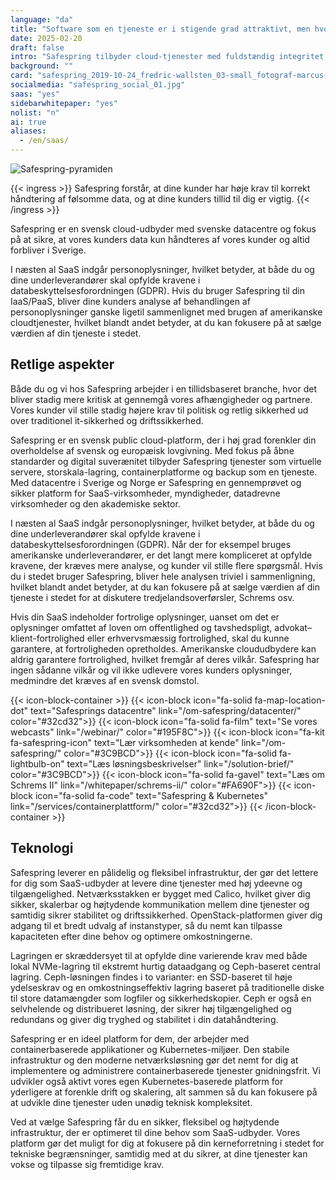 ```yaml
---
language: "da"
title: "Software som en tjeneste er i stigende grad attraktivt, men hvordan håndteres personoplysninger?"
date: 2025-02-20
draft: false
intro: "Safespring tilbyder cloud-tjenester med fuldstændig integritet. Vores datacentre, som ligger i Sverige, sikrer, at dine data kun behandles af dig – og aldrig eksporteres uden for landet."
background: ""
card: "safespring_2019-10-24_fredric-wallsten_03-small_fotograf-marcus-boberg.jpg"
socialmedia: "safespring_social_01.jpg"
saas: "yes"
sidebarwhitepaper: "yes"
nolist: "n"
ai: true
aliases:
  - /en/saas/
---
```


![Safespring-pyramiden](/img/graphics/safespring-pyramid-2025.svg)

{{< ingress >}}
Safespring forstår, at dine kunder har høje krav til korrekt håndtering af følsomme data, og at dine kunders tillid til dig er vigtig.
{{< /ingress >}}

Safespring er en svensk cloud-udbyder med svenske datacentre og fokus på at sikre, at vores kunders data kun håndteres af vores kunder og altid forbliver i Sverige.

I næsten al SaaS indgår personoplysninger, hvilket betyder, at både du og dine underleverandører skal opfylde kravene i databeskyttelsesforordningen (GDPR). Hvis du bruger Safespring til din IaaS/PaaS, bliver dine kunders analyse af behandlingen af personoplysninger ganske ligetil sammenlignet med brugen af amerikanske cloudtjenester, hvilket blandt andet betyder, at du kan fokusere på at sælge værdien af din tjeneste i stedet.

## Retlige aspekter

Både du og vi hos Safespring arbejder i en tillidsbaseret branche, hvor det bliver stadig mere kritisk at gennemgå vores afhængigheder og partnere. Vores kunder vil stille stadig højere krav til politisk og retlig sikkerhed ud over traditionel it-sikkerhed og driftssikkerhed.

Safespring er en svensk public cloud-platform, der i høj grad forenkler din overholdelse af svensk og europæisk lovgivning. Med fokus på åbne standarder og digital suverænitet tilbyder Safespring tjenester som virtuelle servere, storskala-lagring, containerplatforme og backup som en tjeneste. Med datacentre i Sverige og Norge er Safespring en gennemprøvet og sikker platform for SaaS-virksomheder, myndigheder, datadrevne virksomheder og den akademiske sektor.

I næsten al SaaS indgår personoplysninger, hvilket betyder, at både du og dine underleverandører skal opfylde kravene i databeskyttelsesforordningen (GDPR). Når der for eksempel bruges amerikanske underleverandører, er det langt mere kompliceret at opfylde kravene, der kræves mere analyse, og kunder vil stille flere spørgsmål. Hvis du i stedet bruger Safespring, bliver hele analysen triviel i sammenligning, hvilket blandt andet betyder, at du kan fokusere på at sælge værdien af din tjeneste i stedet for at diskutere tredjelandsoverførsler, Schrems osv.

Hvis din SaaS indeholder fortrolige oplysninger, uanset om det er oplysninger omfattet af loven om offentlighed og tavshedspligt, advokat–klient-fortrolighed eller erhvervsmæssig fortrolighed, skal du kunne garantere, at fortroligheden opretholdes. Amerikanske cloududbydere kan aldrig garantere fortrolighed, hvilket fremgår af deres vilkår. Safespring har ingen sådanne vilkår og vil ikke udlevere vores kunders oplysninger, medmindre det kræves af en svensk domstol.

{{< icon-block-container >}}
{{< icon-block icon="fa-solid fa-map-location-dot" text="Safesprings datacentre" link="/om-safespring/datacenter/" color="#32cd32">}}
{{< icon-block icon="fa-solid fa-film" text="Se vores webcasts" link="/webinar/" color="#195F8C">}}
{{< icon-block icon="fa-kit fa-safespring-icon" text="Lær virksomheden at kende" link="/om-safespring/" color="#3C9BCD">}}
{{< icon-block icon="fa-solid fa-lightbulb-on" text="Læs løsningsbeskrivelser" link="/solution-brief/" color="#3C9BCD">}}
{{< icon-block icon="fa-solid fa-gavel" text="Læs om Schrems II" link="/whitepaper/schrems-ii/" color="#FA690F">}}
{{< icon-block icon="fa-solid fa-code" text="Safespring & Kubernetes" link="/services/containerplattform/" color="#32cd32">}}
{{< /icon-block-container >}}

## Teknologi

Safespring leverer en pålidelig og fleksibel infrastruktur, der gør det lettere for dig som SaaS-udbyder at levere dine tjenester med høj ydeevne og tilgængelighed. Netværksstakken er bygget med Calico, hvilket giver dig sikker, skalerbar og højtydende kommunikation mellem dine tjenester og samtidig sikrer stabilitet og driftssikkerhed. OpenStack-platformen giver dig adgang til et bredt udvalg af instanstyper, så du nemt kan tilpasse kapaciteten efter dine behov og optimere omkostningerne.

Lagringen er skræddersyet til at opfylde dine varierende krav med både lokal NVMe-lagring til ekstremt hurtig dataadgang og Ceph-baseret central lagring. Ceph-løsningen findes i to varianter: en SSD-baseret til høje ydelseskrav og en omkostningseffektiv lagring baseret på traditionelle diske til store datamængder som logfiler og sikkerhedskopier. Ceph er også en selvhelende og distribueret løsning, der sikrer høj tilgængelighed og redundans og giver dig tryghed og stabilitet i din datahåndtering.

Safespring er en ideel platform for dem, der arbejder med containerbaserede applikationer og Kubernetes-miljøer. Den stabile infrastruktur og den moderne netværksløsning gør det nemt for dig at implementere og administrere containerbaserede tjenester gnidningsfrit. Vi udvikler også aktivt vores egen Kubernetes-baserede platform for yderligere at forenkle drift og skalering, alt sammen så du kan fokusere på at udvikle dine tjenester uden unødig teknisk kompleksitet.

Ved at vælge Safespring får du en sikker, fleksibel og højtydende infrastruktur, der er optimeret til dine behov som SaaS-udbyder. Vores platform gør det muligt for dig at fokusere på din kerneforretning i stedet for tekniske begrænsninger, samtidig med at du sikrer, at dine tjenester kan vokse og tilpasse sig fremtidige krav.
